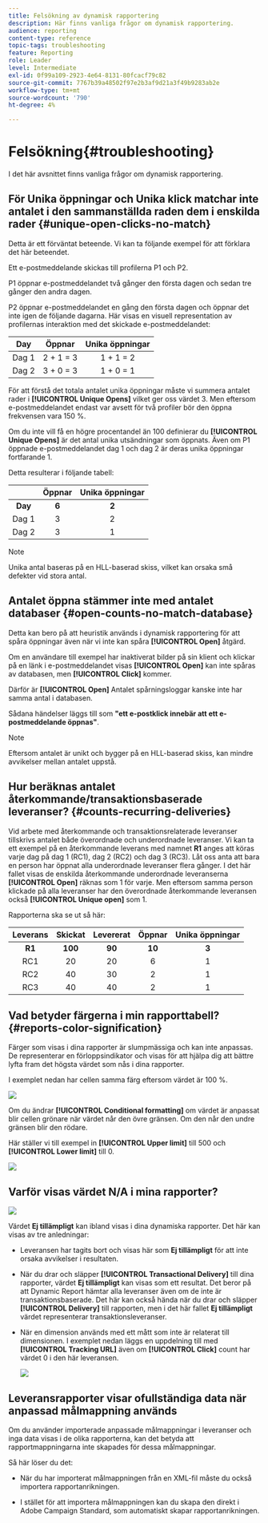 ```yaml
---
title: Felsökning av dynamisk rapportering
description: Här finns vanliga frågor om dynamisk rapportering.
audience: reporting
content-type: reference
topic-tags: troubleshooting
feature: Reporting
role: Leader
level: Intermediate
exl-id: 0f99a109-2923-4e64-8131-80fcacf79c82
source-git-commit: 7767b39a48502f97e2b3af9d21a3f49b9283ab2e
workflow-type: tm+mt
source-wordcount: '790'
ht-degree: 4%

---
```


# Felsökning{#troubleshooting}

I det här avsnittet finns vanliga frågor om dynamisk rapportering.

## För Unika öppningar och Unika klick matchar inte antalet i den sammanställda raden dem i enskilda rader {#unique-open-clicks-no-match}

Detta är ett förväntat beteende.
Vi kan ta följande exempel för att förklara det här beteendet.

Ett e-postmeddelande skickas till profilerna P1 och P2.

P1 öppnar e-postmeddelandet två gånger den första dagen och sedan tre gånger den andra dagen.

P2 öppnar e-postmeddelandet en gång den första dagen och öppnar det inte igen de följande dagarna.
Här visas en visuell representation av profilernas interaktion med det skickade e-postmeddelandet:

<table> 
 <thead> 
  <tr> 
   <th align="center"> <strong>Day</strong> <br /> </th> 
   <th align="center"> <strong>Öppnar</strong> <br /> </th> 
   <th align="center"> <strong>Unika öppningar</strong> <br /> </th> 
  </tr> 
 </thead> 
 <tbody> 
  <tr> 
   <td align="center"> Dag 1<br /> </td> 
   <td align="center"> 2 + 1 = 3<br /> </td> 
   <td align="center"> 1 + 1 = 2<br /> </td> 
  </tr> 
  <tr> 
   <td align="center"> Dag 2<br /> </td> 
   <td align="center"> 3 + 0 = 3<br /> </td> 
   <td align="center"> 1 + 0 = 1<br /> </td> 
  </tr>
 </tbody> 
</table>

För att förstå det totala antalet unika öppningar måste vi summera antalet rader i **[!UICONTROL Unique Opens]** vilket ger oss värdet 3. Men eftersom e-postmeddelandet endast var avsett för två profiler bör den öppna frekvensen vara 150 %.

Om du inte vill få en högre procentandel än 100 definierar du **[!UICONTROL Unique Opens]** är det antal unika utsändningar som öppnats. Även om P1 öppnade e-postmeddelandet dag 1 och dag 2 är deras unika öppningar fortfarande 1.

Detta resulterar i följande tabell:

<table> 
 <thead> 
  <tr> 
   <th align="center"> <strong></strong> <br /> </th> 
   <th align="center"> <strong>Öppnar</strong> <br /> </th> 
   <th align="center"> <strong>Unika öppningar</strong> <br /> </th> 
  </tr> 
 </thead> 
 <tbody> 
  <tr> 
   <td align="center"> <strong> Day </strong><br /> </td> 
   <td align="center"> <strong> 6 </strong><br /> </td> 
   <td align="center"> <strong> 2</strong><br /> </td>
  </tr> 
  <tr> 
   <td align="center"> Dag 1<br /> </td> 
   <td align="center"> 3<br /> </td> 
   <td align="center"> 2<br /> </td>
  </tr> 
  <tr> 
   <td align="center"> Dag 2<br /> </td> 
   <td align="center"> 3<br /> </td> 
   <td align="center"> 1<br /> </td> 
  </tr> 
 </tbody> 
</table>

>[!NOTE]
>
>Unika antal baseras på en HLL-baserad skiss, vilket kan orsaka små defekter vid stora antal.

## Antalet öppna stämmer inte med antalet databaser {#open-counts-no-match-database}

Detta kan bero på att heuristik används i dynamisk rapportering för att spåra öppningar även när vi inte kan spåra **[!UICONTROL Open]** åtgärd.

Om en användare till exempel har inaktiverat bilder på sin klient och klickar på en länk i e-postmeddelandet visas **[!UICONTROL Open]** kan inte spåras av databasen, men **[!UICONTROL Click]** kommer.

Därför är **[!UICONTROL Open]** Antalet spårningsloggar kanske inte har samma antal i databasen.

Sådana händelser läggs till som **&quot;ett e-postklick innebär att ett e-postmeddelande öppnas&quot;**.

>[!NOTE]
>
>Eftersom antalet är unikt och bygger på en HLL-baserad skiss, kan mindre avvikelser mellan antalet uppstå.

## Hur beräknas antalet återkommande/transaktionsbaserade leveranser? {#counts-recurring-deliveries}

Vid arbete med återkommande och transaktionsrelaterade leveranser tillskrivs antalet både överordnade och underordnade leveranser.
Vi kan ta ett exempel på en återkommande leverans med namnet **R1** anges att köras varje dag på dag 1 (RC1), dag 2 (RC2) och dag 3 (RC3).
Låt oss anta att bara en person har öppnat alla underordnade leveranser flera gånger. I det här fallet visas de enskilda återkommande underordnade leveranserna **[!UICONTROL Open]** räknas som 1 för varje.
Men eftersom samma person klickade på alla leveranser har den överordnade återkommande leveransen också **[!UICONTROL Unique open]** som 1.

Rapporterna ska se ut så här:

<table> 
 <thead> 
  <tr> 
   <th align="center"> <strong>Leverans</strong> <br /> </th> 
   <th align="center"> <strong>Skickat</strong> <br /> </th> 
   <th align="center"> <strong>Levererat</strong> <br /> </th>
   <th align="center"> <strong>Öppnar</strong> <br /> </th> 
   <th align="center"> <strong>Unika öppningar</strong> <br /> </th>
  </tr> 
 </thead> 
 <tbody> 
  <tr> 
   <td align="center"> <strong>R1</strong><br/> </td> 
   <td align="center"> <strong>100</strong><br/> </td> 
   <td align="center"> <strong>90</strong><br/> </td> 
   <td align="center"> <strong>10</strong><br/> </td> 
   <td align="center"> <strong>3</strong><br/> </td> 
  </tr> 
  <tr> 
   <td align="center"> RC1<br/> </td> 
   <td align="center"> 20<br /> </td> 
   <td align="center"> 20<br /> </td> 
   <td align="center"> 6<br /> </td> 
   <td align="center"> 1<br /> </td> 
  </tr>
    <tr> 
   <td align="center"> RC2<br /> </td> 
   <td align="center"> 40<br /> </td> 
   <td align="center"> 30<br /> </td> 
   <td align="center"> 2<br /> </td> 
   <td align="center"> 1<br /> </td> 
  </tr> 
    <tr> 
   <td align="center"> RC3<br /> </td> 
   <td align="center"> 40<br /> </td> 
   <td align="center"> 40<br /> </td> 
   <td align="center"> 2<br /> </td> 
   <td align="center"> 1<br /> </td> 
  </tr> 
 </tbody> 
</table>

## Vad betyder färgerna i min rapporttabell? {#reports-color-signification}

Färger som visas i dina rapporter är slumpmässiga och kan inte anpassas. De representerar en förloppsindikator och visas för att hjälpa dig att bättre lyfta fram det högsta värdet som nås i dina rapporter.

I exemplet nedan har cellen samma färg eftersom värdet är 100 %.

![](assets/troubleshooting_1.png)

Om du ändrar **[!UICONTROL Conditional formatting]** om värdet är anpassat blir cellen grönare när värdet når den övre gränsen. Om den når den undre gränsen blir den rödare.

Här ställer vi till exempel in **[!UICONTROL Upper limit]** till 500 och **[!UICONTROL Lower limit]** till 0.

![](assets/troubleshooting_2.png)

## Varför visas värdet N/A i mina rapporter?

![](assets/troubleshooting_3.png)

Värdet **Ej tillämpligt** kan ibland visas i dina dynamiska rapporter. Det här kan visas av tre anledningar:

* Leveransen har tagits bort och visas här som **Ej tillämpligt** för att inte orsaka avvikelser i resultaten.
* När du drar och släpper **[!UICONTROL Transactional Delivery]** till dina rapporter, värdet **Ej tillämpligt** kan visas som ett resultat. Det beror på att Dynamic Report hämtar alla leveranser även om de inte är transaktionsbaserade. Det här kan också hända när du drar och släpper **[!UICONTROL Delivery]** till rapporten, men i det här fallet **Ej tillämpligt** värdet representerar transaktionsleveranser.
* När en dimension används med ett mått som inte är relaterat till dimensionen. I exemplet nedan läggs en uppdelning till med **[!UICONTROL Tracking URL]** även om **[!UICONTROL Click]** count har värdet 0 i den här leveransen.

  ![](assets/troubleshooting_4.png)

## Leveransrapporter visar ofullständiga data när anpassad målmappning används

Om du använder importerade anpassade målmappningar i leveranser och inga data visas i de olika rapporterna, kan det betyda att rapportmappningarna inte skapades för dessa målmappningar.

Så här löser du det:

* När du har importerat målmappningen från en XML-fil måste du också importera rapportanrikningen.

* I stället för att importera målmappningen kan du skapa den direkt i Adobe Campaign Standard, som automatiskt skapar rapportanrikningen.
